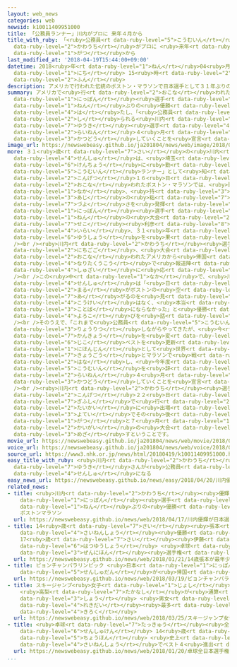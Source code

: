 ```yaml
---
layout: web_news
categories: web
newsid: k10011409951000
title: 「公務員ランナー」川内がプロに 来年４月から
title_with_ruby: 「<ruby>公務員<rt data-ruby-level="5">こうむいん</rt></ruby>ランナー」<ruby>川内<rt
  data-ruby-level="2">かわうち</rt></ruby>がプロに <ruby>来年<rt data-ruby-level="2">らいねん</rt></ruby>４<ruby>月<rt
  data-ruby-level="1">がつ</rt></ruby>から
last_modified_at: '2018-04-19T15:44:00+09:00'
datetime: 2018<ruby>年<rt data-ruby-level="1">ねん</rt></ruby>04<ruby>月<rt data-ruby-level="1">がつ</rt></ruby>19<ruby>日<rt
  data-ruby-level="1">にち</rt></ruby> 15<ruby>時<rt data-ruby-level="2">じ</rt></ruby>44<ruby>分<rt
  data-ruby-level="2">ふん</rt></ruby>
description: アメリカで行われた伝統のボストン・マラソンで日本選手として３１年ぶりの優勝を果たし、「公務員ランナー」として知られる川内優輝選手が、来年４月からプロのランナーとして活動していくことを宣言しました。
summary: アメリカで<ruby>行<rt data-ruby-level="2">おこな</rt></ruby>われた<ruby>伝統<rt data-ruby-level="5">でんとう</rt></ruby>のボストン・マラソンで<ruby>日本<rt
  data-ruby-level="1">にっぽん</rt></ruby><ruby>選手<rt data-ruby-level="4">せんしゅ</rt></ruby>として３１<ruby>年<rt
  data-ruby-level="1">ねん</rt></ruby>ぶりの<ruby>優勝<rt data-ruby-level="6">ゆうしょう</rt></ruby>を<ruby>果<rt
  data-ruby-level="4">は</rt></ruby>たし、「<ruby>公務員<rt data-ruby-level="5">こうむいん</rt></ruby>ランナー」として<ruby>知<rt
  data-ruby-level="2">し</rt></ruby>られる<ruby>川内<rt data-ruby-level="2">かわうち</rt></ruby><ruby>優輝<rt
  data-ruby-level="7">ゆうき</rt></ruby><ruby>選手<rt data-ruby-level="4">せんしゅ</rt></ruby>が、<ruby>来年<rt
  data-ruby-level="2">らいねん</rt></ruby>４<ruby>月<rt data-ruby-level="1">がつ</rt></ruby>からプロのランナーとして<ruby>活動<rt
  data-ruby-level="3">かつどう</rt></ruby>していくことを<ruby>宣言<rt data-ruby-level="6">せんげん</rt></ruby>しました。
image_url: https://newswebeasy.github.io/ja201804/news/web/image/2018/04/19/K10011409951_1804191507_1804191508_01_02.jpg
more: ３１<ruby>歳<rt data-ruby-level="7">さい</rt></ruby>の<ruby>川内<rt data-ruby-level="2">かわうち</rt></ruby><ruby>選手<rt
  data-ruby-level="4">せんしゅ</rt></ruby>は、<ruby>埼玉<rt data-ruby-level="7">さいたま</rt></ruby><ruby>県庁<rt
  data-ruby-level="6">けんちょう</rt></ruby>に<ruby>勤<rt data-ruby-level="6">つと</rt></ruby>める「<ruby>公務員<rt
  data-ruby-level="5">こうむいん</rt></ruby>ランナー」として<ruby>知<rt data-ruby-level="2">し</rt></ruby>られ、<ruby>今月<rt
  data-ruby-level="2">こんげつ</rt></ruby>１６<ruby>日<rt data-ruby-level="1">にち</rt></ruby>に<ruby>行<rt
  data-ruby-level="2">おこな</rt></ruby>われたボストン・マラソンでは、<ruby>悪天候<rt data-ruby-level="4">あくてんこう</rt></ruby>の<ruby>中<rt
  data-ruby-level="1">なか</rt></ruby>、<ruby>持<rt data-ruby-level="3">も</rt></ruby>ち<ruby>味<rt
  data-ruby-level="3">あじ</rt></ruby>の<ruby>粘<rt data-ruby-level="7">ねば</rt></ruby>り<ruby>強<rt
  data-ruby-level="7">づよ</rt></ruby>さを<ruby>発揮<rt data-ruby-level="6">はっき</rt></ruby>し、<ruby>日本<rt
  data-ruby-level="1">にっぽん</rt></ruby><ruby>選手<rt data-ruby-level="4">せんしゅ</rt></ruby>として１９８７<ruby>年<rt
  data-ruby-level="1">ねん</rt></ruby>の<ruby>大会<rt data-ruby-level="2">たいかい</rt></ruby>の<ruby>瀬古<rt
  data-ruby-level="7">せこ</rt></ruby><ruby>利彦<rt data-ruby-level="8">としひこ</rt></ruby>さん<ruby>以来<rt
  data-ruby-level="4">いらい</rt></ruby>、３１<ruby>年<rt data-ruby-level="1">ねん</rt></ruby>ぶりの<ruby>優勝<rt
  data-ruby-level="6">ゆうしょう</rt></ruby>を<ruby>果<rt data-ruby-level="4">は</rt></ruby>たしました。<br
  /><br /><ruby>川内<rt data-ruby-level="2">かわうち</rt></ruby><ruby>選手<rt data-ruby-level="4">せんしゅ</rt></ruby>は１９<ruby>日午後<rt
  data-ruby-level="2">にちごご</rt></ruby>、<ruby>大会<rt data-ruby-level="2">たいかい</rt></ruby>が<ruby>行<rt
  data-ruby-level="2">おこな</rt></ruby>われたアメリカから<ruby>帰国<rt data-ruby-level="2">きこく</rt></ruby>し、<ruby>成田空港<rt
  data-ruby-level="4">なりたくうこう</rt></ruby>で<ruby>報道陣<rt data-ruby-level="7">ほうどうじん</rt></ruby>の<ruby>取材<rt
  data-ruby-level="4">しゅざい</rt></ruby>に<ruby>応<rt data-ruby-level="5">おう</rt></ruby>じました。<br
  /><br />この<ruby>中<rt data-ruby-level="1">なか</rt></ruby>で、<ruby>川内<rt data-ruby-level="2">かわうち</rt></ruby><ruby>選手<rt
  data-ruby-level="4">せんしゅ</rt></ruby>は「<ruby>日<rt data-ruby-level="2">ひ</rt></ruby>の<ruby>丸<rt
  data-ruby-level="2">まる</rt></ruby>がボストンの<ruby>空<rt data-ruby-level="1">そら</rt></ruby>に<ruby>揚<rt
  data-ruby-level="7">あ</rt></ruby>がるのを<ruby>見<rt data-ruby-level="1">み</rt></ruby>て、あれほどすばらしい<ruby>光景<rt
  data-ruby-level="4">こうけい</rt></ruby>はなく、<ruby>本当<rt data-ruby-level="2">ほんとう</rt></ruby>にうれしくて<ruby>言葉<rt
  data-ruby-level="3">ことば</rt></ruby>にならなかった」と<ruby>優勝<rt data-ruby-level="6">ゆうしょう</rt></ruby>の<ruby>喜<rt
  data-ruby-level="4">よろこ</rt></ruby>びを<ruby>話<rt data-ruby-level="2">はな</rt></ruby>しました。<br
  /><br />そのうえで、「これまで<ruby>公務員<rt data-ruby-level="5">こうむいん</rt></ruby>と<ruby>両立<rt
  data-ruby-level="3">りょうりつ</rt></ruby>しながらやってきたが、<ruby>今<rt data-ruby-level="2">いま</rt></ruby>の<ruby>環境<rt
  data-ruby-level="7">かんきょう</rt></ruby>を<ruby>変<rt data-ruby-level="4">か</rt></ruby>えなければ<ruby>自己<rt
  data-ruby-level="6">じこ</rt></ruby>ベストを<ruby>更新<rt data-ruby-level="7">こうしん</rt></ruby>することもできない。<ruby>日本人<rt
  data-ruby-level="1">にほんじん</rt></ruby>として<ruby>世界<rt data-ruby-level="3">せかい</rt></ruby>の<ruby>強豪<rt
  data-ruby-level="7">きょうごう</rt></ruby>とマラソンで<ruby>戦<rt data-ruby-level="4">たたか</rt></ruby>いたい」と<ruby>話<rt
  data-ruby-level="2">はな</rt></ruby>し、<ruby>今年度<rt data-ruby-level="3">こんねんど</rt></ruby>いっぱいで<ruby>公務員<rt
  data-ruby-level="5">こうむいん</rt></ruby>を<ruby>辞<rt data-ruby-level="7">や</rt></ruby>め、<ruby>来年<rt
  data-ruby-level="2">らいねん</rt></ruby>４<ruby>月<rt data-ruby-level="1">がつ</rt></ruby>からプロのランナーとして<ruby>活動<rt
  data-ruby-level="3">かつどう</rt></ruby>していくことを<ruby>宣言<rt data-ruby-level="6">せんげん</rt></ruby>しました。<br
  /><br /><ruby>川内<rt data-ruby-level="2">かわうち</rt></ruby><ruby>選手<rt data-ruby-level="4">せんしゅ</rt></ruby>は、<ruby>今月<rt
  data-ruby-level="2">こんげつ</rt></ruby>２２<ruby>日<rt data-ruby-level="1">にち</rt></ruby>に<ruby>岐阜市<rt
  data-ruby-level="7">ぎふし</rt></ruby>で<ruby>行<rt data-ruby-level="2">おこな</rt></ruby>われるハーフマラソンの<ruby>大会<rt
  data-ruby-level="2">たいかい</rt></ruby>に<ruby>出場<rt data-ruby-level="2">しゅつじょう</rt></ruby>する<ruby>予定<rt
  data-ruby-level="3">よてい</rt></ruby>でその<ruby>後<rt data-ruby-level="2">ご</rt></ruby>、６<ruby>月<rt
  data-ruby-level="1">がつ</rt></ruby>と７<ruby>月<rt data-ruby-level="1">がつ</rt></ruby>には<ruby>海外<rt
  data-ruby-level="2">かいがい</rt></ruby>の<ruby>大会<rt data-ruby-level="2">たいかい</rt></ruby>を<ruby>目指<rt
  data-ruby-level="3">めざ</rt></ruby>すということです。
movie_url: https://newswebeasy.github.io/ja201804/news/web/movie/2018/04/19/k10011409951_201804191753_201804191753.mp4
voice_url: https://newswebeasy.github.io/ja201804/news/web/voice/2018/04/19/k10011409951_201804191753_201804191753.mp3
source_url: https://www3.nhk.or.jp/news/html/20180419/k10011409951000.html
easy_title_with_ruby: <ruby>川内<rt data-ruby-level="2">かわうち</rt></ruby><ruby>優輝<rt
  data-ruby-level="7">ゆうき</rt></ruby>さんが<ruby>公務員<rt data-ruby-level="5">こうむいん</rt></ruby>をやめてプロのマラソン<ruby>選手<rt
  data-ruby-level="4">せんしゅ</rt></ruby>になる
easy_news_url: https://newswebeasy.github.io/news/easy/2018/04/20/川内優輝さんが公務員をやめてプロのマラソン選手になる
related_news:
- title: <ruby>川内<rt data-ruby-level="2">かわうち</rt></ruby><ruby>優輝<rt data-ruby-level="7">ゆうき</rt></ruby>が<ruby>日本<rt
    data-ruby-level="1">にっぽん</rt></ruby><ruby>選手<rt data-ruby-level="4">せんしゅ</rt></ruby>31<ruby>年<rt
    data-ruby-level="1">ねん</rt></ruby>ぶりの<ruby>優勝<rt data-ruby-level="6">ゆうしょう</rt></ruby>
    ボストンマラソン
  url: https://newswebeasy.github.io/news/web/2018/04/17/川内優輝が日本選手31年ぶりの優勝-ボストンマラソン
- title: 14<ruby>歳<rt data-ruby-level="7">さい</rt></ruby><ruby>張本<rt data-ruby-level="5">ちょうほん</rt></ruby>が<ruby>最年少<rt
    data-ruby-level="4">さいねんしょう</rt></ruby><ruby>優勝<rt data-ruby-level="6">ゆうしょう</rt></ruby>
    17<ruby>歳<rt data-ruby-level="7">さい</rt></ruby><ruby>伊藤<rt data-ruby-level="8">いとう</rt></ruby>も<ruby>初優勝<rt
    data-ruby-level="6">はつゆうしょう</rt></ruby> <ruby>卓球<rt data-ruby-level="7">たっきゅう</rt></ruby><ruby>全日本<rt
    data-ruby-level="3">ぜんにほん</rt></ruby><ruby>選手権<rt data-ruby-level="6">せんしゅけん</rt></ruby>
  url: https://newswebeasy.github.io/news/web/2018/01/21/14歳張本が最年少優勝-17歳伊藤も初優勝-卓球全日本選手権
- title: ピョンチャンパラリンピック <ruby>日本<rt data-ruby-level="1">にっぽん</rt></ruby><ruby>選手団<rt
    data-ruby-level="5">せんしゅだん</rt></ruby>が<ruby>帰国<rt data-ruby-level="2">きこく</rt></ruby>
  url: https://newswebeasy.github.io/news/web/2018/03/19/ピョンチャンパラリンピック-日本選手団が帰国
- title: スキージャンプ<ruby>女子<rt data-ruby-level="1">じょし</rt></ruby><ruby>Ｗ杯<rt data-ruby-level="7">わーるどかっぷ</rt></ruby>
    <ruby>高梨<rt data-ruby-level="7">たかなし</rt></ruby>が<ruby>通算<rt data-ruby-level="2">つうさん</rt></ruby>54<ruby>勝<rt
    data-ruby-level="3">しょう</rt></ruby> <ruby>男女<rt data-ruby-level="1">だんじょ</rt></ruby><ruby>歴代<rt
    data-ruby-level="4">れきだい</rt></ruby><ruby>最多<rt data-ruby-level="4">さいた</rt></ruby><ruby>記録<rt
    data-ruby-level="4">きろく</rt></ruby>
  url: https://newswebeasy.github.io/news/web/2018/03/25/スキージャンプ女子W杯-高梨が通算54勝-男女歴代最多記録
- title: <ruby>卓球<rt data-ruby-level="7">たっきゅう</rt></ruby><ruby>全日本<rt data-ruby-level="3">ぜんにほん</rt></ruby><ruby>選手権<rt
    data-ruby-level="6">せんしゅけん</rt></ruby> 14<ruby>歳<rt data-ruby-level="7">さい</rt></ruby><ruby>張本<rt
    data-ruby-level="5">ちょうほん</rt></ruby> <ruby>史上<rt data-ruby-level="4">しじょう</rt></ruby><ruby>最年少<rt
    data-ruby-level="4">さいねんしょう</rt></ruby>でベスト４<ruby>進出<rt data-ruby-level="3">しんしゅつ</rt></ruby>
  url: https://newswebeasy.github.io/news/web/2018/01/20/卓球全日本選手権-14歳張本-史上最年少でベスト4進出
...
```

